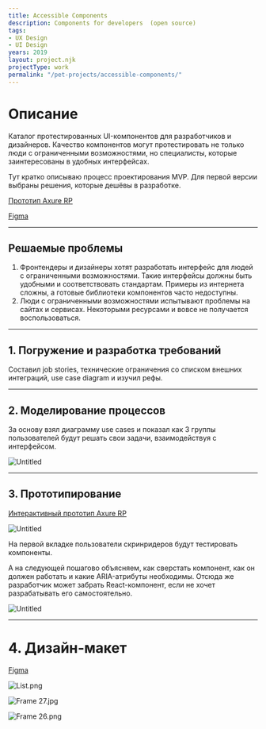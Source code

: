 ```yaml
---
title: Accessible Components
description: Components for developers  (open source)
tags:
- UX Design
- UI Design
years: 2019
layout: project.njk
projectType: work
permalink: "/pet-projects/accessible-components/"
---
```


# Описание

Каталог протестированных UI-компонентов для разработчиков и дизайнеров. Качество компонентов могут протестировать не только люди с ограниченными возможностями, но специалисты, которые заинтересованы в удобных интерфейсах.

Тут кратко описываю процесс проектирования MVP. Для первой версии выбраны решения, которые дешёвы в разработке.

[Прототип Axure RP](https://k90cvf.axshare.com)

[Figma](https://www.figma.com/file/DiYCUz0N01asW8Y05rbozhJL/Accessible-Components?node-id=0%3A1)

---

## **Решаемые проблемы**

1. Фронтендеры и дизайнеры хотят разработать интерфейс для людей с ограниченными возможностями. Такие интерфейсы должны быть удобными и соответствовать стандартам. Примеры из интернета сложны, а готовые библиотеки компонентов часто недоступны.
2. Люди с ограниченными возможностями испытывают проблемы на сайтах и сервисах. Некоторыми ресурсами и вовсе не получается воспользоваться.

---

## 1. Погружение и **разработка требований**

Составил job stories, технические ограничения со списком внешних интеграций, use case diagram и изучил рефы.

---

## 2. Моделирование **процессов**

За основу взял диаграмму use cases и показал как 3 группы пользователей будут решать свои задачи, взаимодействуя с интерфейсом.

![Untitled](Accessible%20Components%20c5f26c3946d44ebe840987835c2d02d3/Untitled.png)

---

## 3. **Прототипирование**

[Интерактивный прототип Axure RP](https://k90cvf.axshare.com)

![Untitled](Accessible%20Components%20c5f26c3946d44ebe840987835c2d02d3/Untitled%201.png)

На первой вкладке пользователи скринридеров будут тестировать компоненты.

А на следующей пошагово объясняем, как сверстать компонент, как он должен работать и какие ARIA-атрибуты необходимы. Отсюда же разработчик может забрать React-компонент, если не хочет разрабатывать его самостоятельно.

![Untitled](Accessible%20Components%20c5f26c3946d44ebe840987835c2d02d3/Untitled%202.png)

---

# 4. Дизайн-макет

[Figma](https://www.figma.com/file/DiYCUz0N01asW8Y05rbozhJL/Accessible-Components?node-id=0%3A1)

![List.png](Accessible%20Components%20c5f26c3946d44ebe840987835c2d02d3/List.png)

![Frame 27.jpg](Accessible%20Components%20c5f26c3946d44ebe840987835c2d02d3/Frame_27.jpg)

![Frame 26.png](Accessible%20Components%20c5f26c3946d44ebe840987835c2d02d3/Frame_26.png)